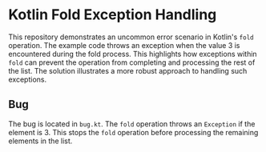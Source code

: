 # Kotlin Fold Exception Handling

This repository demonstrates an uncommon error scenario in Kotlin's `fold` operation.  The example code throws an exception when the value 3 is encountered during the fold process. This highlights how exceptions within `fold` can prevent the operation from completing and processing the rest of the list.  The solution illustrates a more robust approach to handling such exceptions.

## Bug
The bug is located in `bug.kt`. The `fold` operation throws an `Exception` if the element is 3. This stops the `fold` operation before processing the remaining elements in the list.